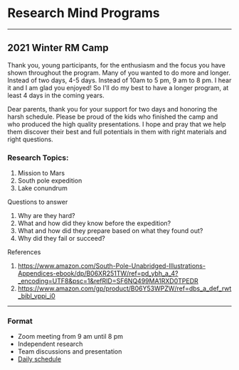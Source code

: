 
# Research Mind Programs 
***

## 2021 Winter RM Camp

Thank you, young participants, for the enthusiasm and the focus you have shown throughout the program.
Many of you wanted to do more and longer. Instead of two days, 4-5 days. Instead of 10am to 5 pm, 9 am to 8 pm.
I hear it and I am glad you enjoyed!
So I'll do my best to have a longer program, at least 4 days in the coming years.  

Dear parents, thank you for your support for two days and honoring the harsh schedule. 
Please be proud of the kids who finished the camp and who produced the high quality presentations.
I hope and pray that we help them discover their best and full potentials in them with right materials and right questions.

### Research Topics:

1. Mission to Mars
2. South pole expedition
3. Lake conundrum

Questions to answer
1. Why are they hard?
2. What and how did they know before the expedition?
3. What and how did they prepare based on what they found out?
4. Why did they fail or succeed?
   
References
1. https://www.amazon.com/South-Pole-Unabridged-Illustrations-Appendices-ebook/dp/B06XR251TW/ref=pd_ybh_a_4?_encoding=UTF8&psc=1&refRID=SF6NQ499MA1RXD0TPEDR
2. https://www.amazon.com/gp/product/B06Y53WPZW/ref=dbs_a_def_rwt_bibl_vppi_i0
***

### Format
- Zoom meeting from 9 am until 8 pm
- Independent research
- Team discussions and presentation
- [Daily schedule](https://github.com/r3cubed/r3cubed.github.io/wiki/2021-Research-Mind-Short-Term-Programs)

<!--
**r3cubed/r3cubed** is a ✨ _special_ ✨ repository because its `README.md` (this file) appears on your GitHub profile.

Here are some ideas to get you started:

- 🔭 I’m currently working on ...
- 🌱 I’m currently learning ...
- 👯 I’m looking to collaborate on ...
- 🤔 I’m looking for help with ...
- 💬 Ask me about ...
- 📫 How to reach me: ...
- 😄 Pronouns: ...
- ⚡ Fun fact: ...
-->
